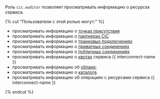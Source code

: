 Роль `cic.auditor` позволяет просматривать информацию о ресурсах сервиса.

{% cut "Пользователи с этой ролью могут:" %}

* просматривать информацию о [точках присутствия](../../interconnect/concepts/pops.md)
* просматривать информацию о [партнерах CIC](../../interconnect/concepts/partners.md)
* просматривать информацию о [транковых подключениях](../../interconnect/concepts/trunk.md)
* просматривать информацию о [приватных соединениях](../../interconnect/concepts/priv-con.md)
* просматривать информацию о [публичных соединениях](../../interconnect/concepts/pub-con.md)
* просматривать информацию о [квотах](../../interconnect/concepts/limits.md#interconnect-quotas) сервиса {{ interconnect-name }}
* просматривать информацию об [облаке](../../resource-manager/concepts/resources-hierarchy.md#cloud);
* просматривать информацию о [каталоге](../../resource-manager/concepts/resources-hierarchy.md#folder).
* просматривать информацию об операциях с ресурсами сервиса {{ interconnect-name }}

{% endcut %}
